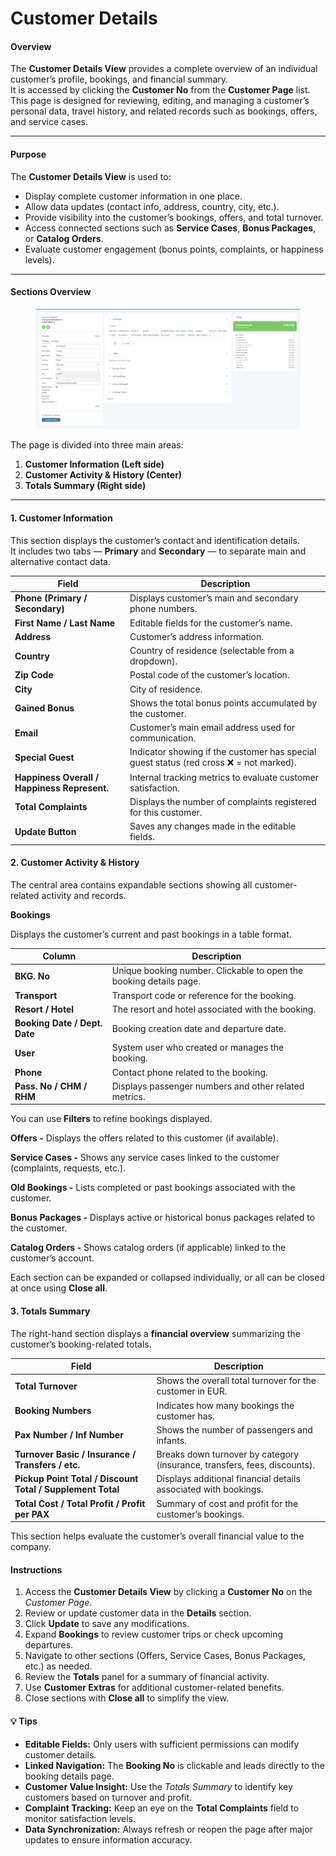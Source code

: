 # Customer Details

#### **Overview**

The **Customer Details View** provides a complete overview of an individual customer’s profile, bookings, and financial summary.\
It is accessed by clicking the **Customer No** from the **Customer Page** list.\
This page is designed for reviewing, editing, and managing a customer’s personal data, travel history, and related records such as bookings, offers, and service cases.

***

#### **Purpose**

The **Customer Details View** is used to:

* Display complete customer information in one place.
* Allow data updates (contact info, address, country, city, etc.).
* Provide visibility into the customer’s bookings, offers, and total turnover.
* Access connected sections such as **Service Cases**, **Bonus Packages**, or **Catalog Orders**.
* Evaluate customer engagement (bonus points, complaints, or happiness levels).

***

#### **Sections Overview**

<figure><img src="../../.gitbook/assets/image (1) (1) (1) (1) (1) (1) (1).png" alt=""><figcaption></figcaption></figure>

The page is divided into three main areas:

1. **Customer Information (Left side)**
2. **Customer Activity & History (Center)**
3. **Totals Summary (Right side)**

***

#### **1. Customer Information**

This section displays the customer’s contact and identification details.\
It includes two tabs — **Primary** and **Secondary** — to separate main and alternative contact data.

| **Field**                                    | **Description**                                                                        |
| -------------------------------------------- | -------------------------------------------------------------------------------------- |
| **Phone (Primary / Secondary)**              | Displays customer’s main and secondary phone numbers.                                  |
| **First Name / Last Name**                   | Editable fields for the customer’s name.                                               |
| **Address**                                  | Customer’s address information.                                                        |
| **Country**                                  | Country of residence (selectable from a dropdown).                                     |
| **Zip Code**                                 | Postal code of the customer’s location.                                                |
| **City**                                     | City of residence.                                                                     |
| **Gained Bonus**                             | Shows the total bonus points accumulated by the customer.                              |
| **Email**                                    | Customer’s main email address used for communication.                                  |
| **Special Guest**                            | Indicator showing if the customer has special guest status (red cross ❌ = not marked). |
| **Happiness Overall / Happiness Represent.** | Internal tracking metrics to evaluate customer satisfaction.                           |
| **Total Complaints**                         | Displays the number of complaints registered for this customer.                        |
| **Update Button**                            | Saves any changes made in the editable fields.                                         |

#### **2. Customer Activity & History**

The central area contains expandable sections showing all customer-related activity and records.

**Bookings**

Displays the customer’s current and past bookings in a table format.

| **Column**                    | **Description**                                                    |
| ----------------------------- | ------------------------------------------------------------------ |
| **BKG. No**                   | Unique booking number. Clickable to open the booking details page. |
| **Transport**                 | Transport code or reference for the booking.                       |
| **Resort / Hotel**            | The resort and hotel associated with the booking.                  |
| **Booking Date / Dept. Date** | Booking creation date and departure date.                          |
| **User**                      | System user who created or manages the booking.                    |
| **Phone**                     | Contact phone related to the booking.                              |
| **Pass. No / CHM / RHM**      | Displays passenger numbers and other related metrics.              |

You can use **Filters** to refine bookings displayed.

**Offers -** Displays the offers related to this customer (if available).

**Service Cases -** Shows any service cases linked to the customer (complaints, requests, etc.).

**Old Bookings -** Lists completed or past bookings associated with the customer.

**Bonus Packages -** Displays active or historical bonus packages related to the customer.

**Catalog Orders -** Shows catalog orders (if applicable) linked to the customer’s account.

Each section can be expanded or collapsed individually, or all can be closed at once using **Close all**.

#### **3. Totals Summary**

The right-hand section displays a **financial overview** summarizing the customer’s booking-related totals.

| **Field**                                                  | **Description**                                                           |
| ---------------------------------------------------------- | ------------------------------------------------------------------------- |
| **Total Turnover**                                         | Shows the overall total turnover for the customer in EUR.                 |
| **Booking Numbers**                                        | Indicates how many bookings the customer has.                             |
| **Pax Number / Inf Number**                                | Shows the number of passengers and infants.                               |
| **Turnover Basic / Insurance / Transfers / etc.**          | Breaks down turnover by category (insurance, transfers, fees, discounts). |
| **Pickup Point Total / Discount Total / Supplement Total** | Displays additional financial details associated with bookings.           |
| **Total Cost / Total Profit / Profit per PAX**             | Summary of cost and profit for the customer’s bookings.                   |

This section helps evaluate the customer’s overall financial value to the company.

#### **Instructions**

1. Access the **Customer Details View** by clicking a **Customer No** on the _Customer Page_.
2. Review or update customer data in the **Details** section.
3. Click **Update** to save any modifications.
4. Expand **Bookings** to review customer trips or check upcoming departures.
5. Navigate to other sections (Offers, Service Cases, Bonus Packages, etc.) as needed.
6. Review the **Totals** panel for a summary of financial activity.
7. Use **Customer Extras** for additional customer-related benefits.
8. Close sections with **Close all** to simplify the view.

#### 💡 **Tips**

* **Editable Fields:** Only users with sufficient permissions can modify customer details.
* **Linked Navigation:** The **Booking No** is clickable and leads directly to the booking details page.
* **Customer Value Insight:** Use the _Totals Summary_ to identify key customers based on turnover and profit.
* **Complaint Tracking:** Keep an eye on the **Total Complaints** field to monitor satisfaction levels.
* **Data Synchronization:** Always refresh or reopen the page after major updates to ensure information accuracy.
